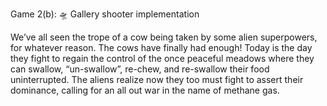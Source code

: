Game 2(b): 🛸 Gallery shooter implementation

We’ve all seen the trope of a cow being taken by some alien superpowers, for whatever reason. The cows have finally had enough! Today is the day 
they fight to regain the control of the once peaceful meadows where they can swallow, “un-swallow”, re-chew, and re-swallow their food 
uninterrupted. The aliens realize now they too must fight to assert their dominance, calling for an all out war in the name of methane gas. 
